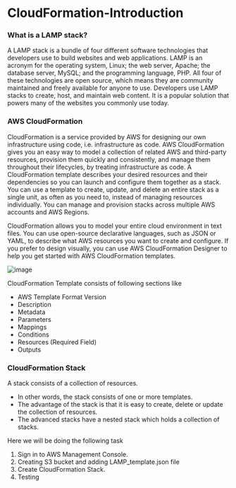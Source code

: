 # CloudFormation-Introduction

### What is a LAMP stack?
A LAMP stack is a bundle of four different software technologies that developers use to build websites and web applications. LAMP is an acronym for the operating system, Linux; the web server, Apache; the database server, MySQL; and the programming language, PHP. All four of these technologies are open source, which means they are community maintained and freely available for anyone to use. Developers use LAMP stacks to create, host, and maintain web content. It is a popular solution that powers many of the websites you commonly use today.

### AWS CloudFormation

CloudFormation is a service provided by AWS for designing our own infrastructure using code, i.e. infrastructure as code.
AWS CloudFormation gives you an easy way to model a collection of related AWS and third-party resources, provision them quickly and consistently, and manage them throughout their lifecycles, by treating infrastructure as code. A CloudFormation template describes your desired resources and their dependencies so you can launch and configure them together as a stack. You can use a template to create, update, and delete an entire stack as a single unit, as often as you need to, instead of managing resources individually. You can manage and provision stacks across multiple AWS accounts and AWS Regions.

CloudFormation allows you to model your entire cloud environment in text files. You can use open-source declarative languages, such as JSON or YAML, to describe what AWS resources you want to create and configure. If you prefer to design visually, you can use AWS CloudFormation Designer to help you get started with AWS CloudFormation templates.

![image](https://github.com/Asma09Akram/CloudFormation/assets/124654068/a5005449-8527-4fc2-a174-a9dbd5623dae)

CloudFormation Template consists of following sections like 
* AWS Template Format Version
* Description
* Metadata
* Parameters
* Mappings
* Conditions
* Resources (Required Field)
* Outputs

### CloudFormation Stack
A stack consists of a collection of resources. 
* In other words, the stack consists of one or more templates.
* The advantage of the stack is that it is easy to create, delete or update the collection of resources.
* The advanced stacks have a nested stack which holds a collection of stacks.


Here we will be doing the following task
1. Sign in to AWS Management Console.
2. Creating S3 bucket and adding LAMP_template.json file
3. Create CloudFormation Stack.
4. Testing

